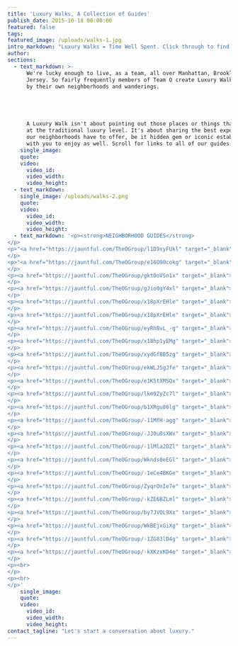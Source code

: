 ```yaml
---
title: 'Luxury Walks, A Collection of Guides'
publish_date: 2015-10-18 00:00:00
featured: false
tags:
featured_image: /uploads/walks-1.jpg
intro_markdown: "Luxury Walks = Time Well Spent. Click through to find a curated collection of NYC neighborhood guides created by O Group team members. You'll find great recommendations for food, drinks, shopping and maybe discover a hidden gem.​"
author:
sections:
  - text_markdown: >-
      We're lucky enough to live, as a team, all over Manhattan, Brooklyn and New
      Jersey. So fairly frequently members of Team O create Luxury Walks inspired
      by their own neighborhoods and wanderings.





      A Luxury Walk isn't about pointing out those places or things that ring in
      at the traditional luxury level. It's about sharing the best experiences
      our neighborhoods have to offer, be it hidden gem or iconic establishment,
      with you to enjoy as well. Scroll for links to all of our guides.​
    single_image:
    quote:
    video:
      video_id:
      video_width:
      video_height:
  - text_markdown:
    single_image: /uploads/walks-2.png
    quote:
    video:
      video_id:
      video_width:
      video_height:
  - text_markdown: '<p><strong>NEIGHBORHOOD GUIDES</strong>
</p>
<p>"<a href="https://jauntful.com/TheOGroup/l1D9xyFUkl" target="_blank">East Village &amp; Nolita with Kristen</a>"
</p>
<p>"<a href="https://jauntful.com/TheOGroup/e16O90cokg" target="_blank">FIDI, Seaport &amp; Dumbo with Ashley</a>"
</p>
<p><a href="https://jauntful.com/TheOGroup/gktOoVSn1x" target="_blank">"Greenpoint, Brooklyn with Madelyn"</a>
</p>
<p><a href="https://jauntful.com/TheOGroup/gJio0gY4xl" target="_blank">"Park Slope &amp; Gowanus with Anna"</a>
</p>
<p><a href="https://jauntful.com/TheOGroup/x18pXrEHle" target="_blank">"Fort Greene &amp; Prospect Heights with Cecilia"</a>
</p>
<p><a href="https://jauntful.com/TheOGroup/x18pXrEHle" target="_blank"></a><a href="https://jauntful.com/TheOGroup/gkK0bxQgbg" target="_blank">"Kensington, Windsor Terrace and Ditmas Park with Karin"</a>
</p>
<p><a href="https://jauntful.com/TheOGroup/eyRhBvL_-g" target="_blank">"Luxury Walk: West Village &amp; the Hudson"</a>
</p>
<p><a href="https://jauntful.com/TheOGroup/x18hp1yEMg" target="_blank">"Luxury Walks: Crown Heights &amp; Prospect Heights with Jesse"</a>
</p>
<p><a href="https://jauntful.com/TheOGroup/xydGfBB5zg" target="_blank">"Soho with Richelle"</a>
</p>
<p><a href="https://jauntful.com/TheOGroup/ekWLJSgJfe" target="_blank">"Luxury Walks: Red Hook"</a>
</p>
<p><a href="https://jauntful.com/TheOGroup/e1K5tXMSQx" target="_blank">"Luxury Walks: Chelsea with Tina"</a>
</p>
<p><a href="https://jauntful.com/TheOGroup/lkm9ZyZc7l" target="_blank">"Luxury Walks: Plaza-Midwood with Liz"</a>
</p>
<p><a href="https://jauntful.com/TheOGroup/b1XRgu86lg" target="_blank">"Luxury Walks: Soho with Fadwa"</a>
</p>
<p><a href="https://jauntful.com/TheOGroup/-11MfH-agg" target="_blank">"Luxury Walks: East Midtown with Sara"</a>
</p>
<p><a href="https://jauntful.com/TheOGroup/-JJ0uOsXWx" target="_blank">"Luxury Walks: Nolita with Tina"</a>
</p>
<p><a href="https://jauntful.com/TheOGroup/-1lMla2DZl" target="_blank">"Luxury Walks: Alphabet City &amp; the East Village with Kristen"</a>
</p>
<p><a href="https://jauntful.com/TheOGroup/Wknds0eEGl" target="_blank">"Luxury Walks: Maplewood with Jason"</a>
</p>
<p><a href="https://jauntful.com/TheOGroup/-1eCe4BKGe" target="_blank">"Luxury Walks: West Village with Liz"</a>
</p>
<p><a href="https://jauntful.com/TheOGroup/ZyqrOnIe7e" target="_blank">"Luxury Walks: Williamsburg with Clara"</a>
</p>
<p><a href="https://jauntful.com/TheOGroup/-kZE6BZLml" target="_blank">"Luxury Walks: Prospect Heights with Jesse"</a>
</p>
<p><a href="https://jauntful.com/TheOGroup/by7JVOL9Xx" target="_blank">"Luxury Walks: Greenpoint with Patrick"</a>
</p>
<p><a href="https://jauntful.com/TheOGroup/WkBEjxGiXg" target="_blank">"Luxury Walks: Ringwood with Piper!"</a>
</p>
<p><a href="https://jauntful.com/TheOGroup/-1ZG83lD4g" target="_blank">"Luxury Walks: The Lower East Side with Naomie"</a>
</p>
<p><a href="https://jauntful.com/TheOGroup/-kXKzxKD4e" target="_blank">"Luxury Walks: Prospect Heights with Richelle"</a>
</p>
<p><br>
</p>
<p><br>
</p>'
    single_image:
    quote:
    video:
      video_id:
      video_width:
      video_height:
contact_tagline: "Let's start a conversation about luxury."
---
```



